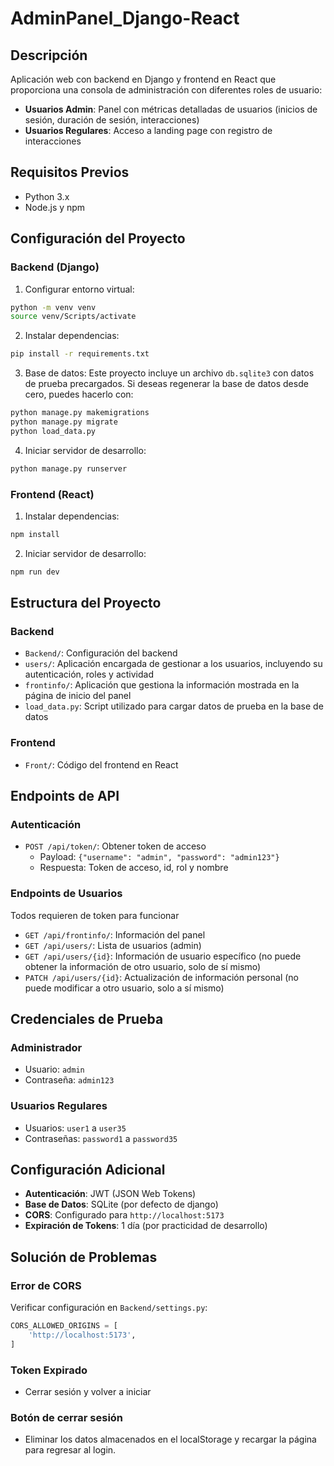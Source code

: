 # AdminPanel_Django-React

## Descripción

Aplicación web con backend en Django y frontend en React que proporciona una consola de administración con diferentes roles de usuario:

- **Usuarios Admin**: Panel con métricas detalladas de usuarios (inicios de sesión, duración de sesión, interacciones)
- **Usuarios Regulares**: Acceso a landing page con registro de interacciones

## Requisitos Previos

- Python 3.x
- Node.js y npm

## Configuración del Proyecto

### Backend (Django)

1. Configurar entorno virtual:
```bash
python -m venv venv
source venv/Scripts/activate
```

2. Instalar dependencias:
```bash
pip install -r requirements.txt
```
3. Base de datos:
Este proyecto incluye un archivo `db.sqlite3` con datos de prueba precargados. Si deseas regenerar la base de datos desde cero, puedes hacerlo con:

```bash
python manage.py makemigrations
python manage.py migrate
python load_data.py
```

4. Iniciar servidor de desarrollo:
```bash
python manage.py runserver
```

### Frontend (React)

1. Instalar dependencias:
```bash
npm install
```

2. Iniciar servidor de desarrollo:
```bash
npm run dev
```

## Estructura del Proyecto

### Backend
- `Backend/`: Configuración del backend
- `users/`: Aplicación encargada de gestionar a los usuarios, incluyendo su autenticación, roles y actividad
- `frontinfo/`: Aplicación que gestiona la información mostrada en la página de inicio del panel
- `load_data.py`: Script utilizado para cargar datos de prueba en la base de datos

### Frontend
- `Front/`: Código del frontend en React

## Endpoints de API

### Autenticación
- `POST /api/token/`: Obtener token de acceso
  - Payload: `{"username": "admin", "password": "admin123"}`
  - Respuesta: Token de acceso, id, rol y nombre

### Endpoints de Usuarios
Todos requieren de token para funcionar
- `GET /api/frontinfo/`: Información del panel
- `GET /api/users/`: Lista de usuarios (admin)
- `GET /api/users/{id}`: Información de usuario específico (no puede obtener la información de otro usuario, solo de sí mismo)
- `PATCH /api/users/{id}`: Actualización de información personal  (no puede modificar a otro usuario, solo a sí mismo)

## Credenciales de Prueba

### Administrador
- Usuario: `admin`
- Contraseña: `admin123`

### Usuarios Regulares
- Usuarios: `user1` a `user35`
- Contraseñas: `password1` a `password35`

## Configuración Adicional

- **Autenticación**: JWT (JSON Web Tokens)
- **Base de Datos**: SQLite (por defecto de django)
- **CORS**: Configurado para `http://localhost:5173`
- **Expiración de Tokens**: 1 día (por practicidad de desarrollo)

## Solución de Problemas

### Error de CORS
Verificar configuración en `Backend/settings.py`:
```python
CORS_ALLOWED_ORIGINS = [
    'http://localhost:5173',
]
```

### Token Expirado
- Cerrar sesión y volver a iniciar

### Botón de cerrar sesión
- Eliminar los datos almacenados en el localStorage y recargar la página para regresar al login.
